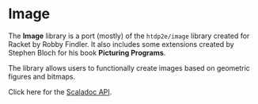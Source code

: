 Image
=====

The **Image** library is a port (mostly) of the `htdp2e/image` library created
for Racket by Robby Findler. It also includes some extensions created by Stephen
Bloch for his book **Picturing Programs**.

The library allows users to functionally create images based on geometric
figures and bitmaps.

Click here for the [Scaladoc API](../latest/api).